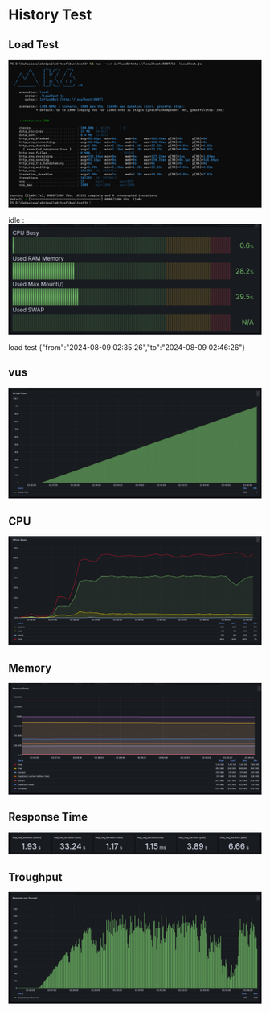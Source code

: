 # History Test

## Load Test

![alt text](image-1.png)

idle : ![alt text](image.png)

load test {"from":"2024-08-09 02:35:26","to":"2024-08-09 02:46:26"}

## vus

![alt text](image-2.png)

## CPU

![alt text](image-3.png)

## Memory

![alt text](image-4.png)

## Response Time

<!-- ![alt text](image-6.png) -->
![alt text](image-7.png)

## Troughput

![alt text](image-5.png)
